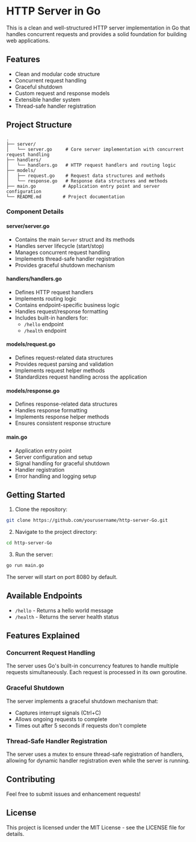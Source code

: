 # HTTP Server in Go

This is a clean and well-structured HTTP server implementation in Go that handles concurrent requests and provides a solid foundation for building web applications.

## Features

- Clean and modular code structure
- Concurrent request handling
- Graceful shutdown
- Custom request and response models
- Extensible handler system
- Thread-safe handler registration

## Project Structure

```
.
├── server/
│   └── server.go     # Core server implementation with concurrent request handling
├── handlers/
│   └── handlers.go   # HTTP request handlers and routing logic
├── models/
│   ├── request.go    # Request data structures and methods
│   └── response.go   # Response data structures and methods
├── main.go          # Application entry point and server configuration
└── README.md        # Project documentation
```

### Component Details

#### server/server.go
- Contains the main `Server` struct and its methods
- Handles server lifecycle (start/stop)
- Manages concurrent request handling
- Implements thread-safe handler registration
- Provides graceful shutdown mechanism

#### handlers/handlers.go
- Defines HTTP request handlers
- Implements routing logic
- Contains endpoint-specific business logic
- Handles request/response formatting
- Includes built-in handlers for:
  - `/hello` endpoint
  - `/health` endpoint

#### models/request.go
- Defines request-related data structures
- Provides request parsing and validation
- Implements request helper methods
- Standardizes request handling across the application

#### models/response.go
- Defines response-related data structures
- Handles response formatting
- Implements response helper methods
- Ensures consistent response structure

#### main.go
- Application entry point
- Server configuration and setup
- Signal handling for graceful shutdown
- Handler registration
- Error handling and logging setup

## Getting Started

1. Clone the repository:
```bash
git clone https://github.com/yourusername/http-server-Go.git
```

2. Navigate to the project directory:
```bash
cd http-server-Go
```

3. Run the server:
```bash
go run main.go
```

The server will start on port 8080 by default.

## Available Endpoints

- `/hello` - Returns a hello world message
- `/health` - Returns the server health status

## Features Explained

### Concurrent Request Handling
The server uses Go's built-in concurrency features to handle multiple requests simultaneously. Each request is processed in its own goroutine.

### Graceful Shutdown
The server implements a graceful shutdown mechanism that:
- Captures interrupt signals (Ctrl+C)
- Allows ongoing requests to complete
- Times out after 5 seconds if requests don't complete

### Thread-Safe Handler Registration
The server uses a mutex to ensure thread-safe registration of handlers, allowing for dynamic handler registration even while the server is running.

## Contributing

Feel free to submit issues and enhancement requests!

## License

This project is licensed under the MIT License - see the LICENSE file for details.